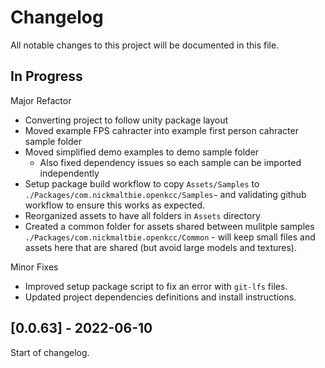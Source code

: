 # Changelog

All notable changes to this project will be documented in this file.

## In Progress

Major Refactor
* Converting project to follow unity package layout
* Moved example FPS cahracter into example first person cahracter sample folder
* Moved simplified demo examples to demo sample folder
    * Also fixed dependency issues so each sample can be imported independently
* Setup package build workflow to copy `Assets/Samples` to
    `./Packages/com.nickmaltbie.openkcc/Samples~` and validating github workflow
    to ensure this works as expected.
* Reorganized assets to have all folders in `Assets` directory
* Created a common folder for assets shared between mulitple samples
    `./Packages/com.nickmaltbie.openkcc/Common` - will keep small files
    and assets here that are shared (but avoid large models and textures).

Minor Fixes
* Improved setup package script to fix an error with `git-lfs` files.
* Updated project dependencies definitions and install instructions.

## [0.0.63] - 2022-06-10

Start of changelog.
